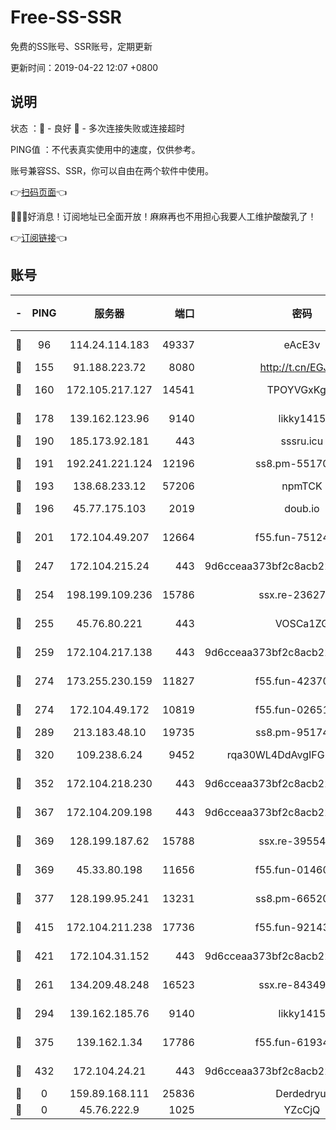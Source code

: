 # Free-SS-SSR

免费的SS账号、SSR账号，定期更新

更新时间：2019-04-22 12:07 +0800

## 说明

状态     ：🙂 - 良好 🙁 - 多次连接失败或连接超时

PING值   ：不代表真实使用中的速度，仅供参考。

账号兼容SS、SSR，你可以自由在两个软件中使用。

👉[扫码页面](https://liesauer.github.io/Free-SS-SSR/)👈

🎉🎉🎉好消息！订阅地址已全面开放！麻麻再也不用担心我要人工维护酸酸乳了！

👉[订阅链接](https://www.liesauer.net/yogurt/subscribe?ACCESS_TOKEN=DAYxR3mMaZAsaqUb)👈

## 账号

|-|PING|服务器|端口|密码|加密方式|区域|
|:----:|:----:|:-----:|-----:|:----:|:----:|:----:|
|🙂|96|114.24.114.183|49337|eAcE3v|chacha20-ietf|TW|
|🙂|155|91.188.223.72|8080|http://t.cn/EGJIyrl|rc4-md5|RU|
|🙂|160|172.105.217.127|14541|TPOYVGxKglpi|aes-256-cfb|JP|
|🙂|178|139.162.123.96|9140|likky1415|aes-256-cfb|JP|
|🙂|190|185.173.92.181|443|sssru.icu|rc4-md5|RU|
|🙂|191|192.241.221.124|12196|ss8.pm-55170900|aes-256-cfb|US|
|🙂|193|138.68.233.12|57206|npmTCK|rc4-md5|US|
|🙂|196|45.77.175.103|2019|doub.io|aes-128-ctr|SG|
|🙂|201|172.104.49.207|12664|f55.fun-75124913|aes-256-cfb|SG|
|🙂|247|172.104.215.24|443|9d6cceaa373bf2c8acb22e60b6a58be6|aes-256-cfb|US|
|🙂|254|198.199.109.236|15786|ssx.re-23627751|aes-256-cfb|US|
|🙂|255|45.76.80.221|443|VOSCa1ZG|aes-256-cfb|DE|
|🙂|259|172.104.217.138|443|9d6cceaa373bf2c8acb22e60b6a58be6|aes-256-cfb|US|
|🙂|274|173.255.230.159|11827|f55.fun-42370864|aes-256-cfb|US|
|🙂|274|172.104.49.172|10819|f55.fun-02651570|aes-256-cfb|SG|
|🙂|289|213.183.48.10|19735|ss8.pm-95174332|rc4-md5|RU|
|🙂|320|109.238.6.24|9452|rqa30WL4DdAvgIFG6Fs3znzTa|aes-256-cfb|FR|
|🙂|352|172.104.218.230|443|9d6cceaa373bf2c8acb22e60b6a58be6|aes-256-cfb|US|
|🙂|367|172.104.209.198|443|9d6cceaa373bf2c8acb22e60b6a58be6|aes-256-cfb|US|
|🙂|369|128.199.187.62|15788|ssx.re-39554469|aes-256-cfb|SG|
|🙂|369|45.33.80.198|11656|f55.fun-01460969|aes-256-cfb|US|
|🙂|377|128.199.95.241|13231|ss8.pm-66520934|aes-256-cfb|SG|
|🙂|415|172.104.211.238|17736|f55.fun-92143433|aes-256-cfb|US|
|🙂|421|172.104.31.152|443|9d6cceaa373bf2c8acb22e60b6a58be6|aes-256-cfb|US|
|🙂|261|134.209.48.248|16523|ssx.re-84349557|aes-256-cfb|US|
|🙂|294|139.162.185.76|9140|likky1415|aes-256-cfb|DE|
|🙂|375|139.162.1.34|17786|f55.fun-61934516|aes-256-cfb|SG|
|🙂|432|172.104.24.21|443|9d6cceaa373bf2c8acb22e60b6a58be6|aes-256-cfb|US|
|🙁|0|159.89.168.111|25836|Derdedryuj|chacha20|IN|
|🙁|0|45.76.222.9|1025|YZcCjQ|rc4-md5|JP|
